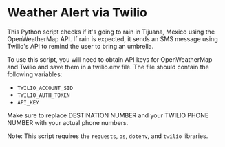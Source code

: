 # Weather Alert via Twilio
This Python script checks if it's going to rain in Tijuana, Mexico using the OpenWeatherMap API. If rain is expected, it sends an SMS message using Twilio's API to remind the user to bring an umbrella.

To use this script, you will need to obtain API keys for OpenWeatherMap and Twilio and save them in a twilio.env file. The file should contain the following variables:

- `TWILIO_ACCOUNT_SID`
- `TWILIO_AUTH_TOKEN`
- `API_KEY`

Make sure to replace DESTINATION NUMBER and your TWILIO PHONE NUMBER with your actual phone numbers.

Note: This script requires the `requests`, `os`, `dotenv`, and `twilio` libraries.
